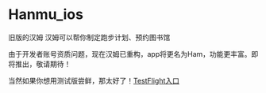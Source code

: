 # Hanmu_ios
旧版的汉姆
汉姆可以帮你制定跑步计划、预约图书馆

由于开发者账号资质问题，现在汉姆已重构，app将更名为Ham，功能更丰富。即将推出，敬请期待！

当然如果你想用测试版尝鲜，那太好了！[TestFlight入口](https://testflight.apple.com/join/waKNnCG3)
